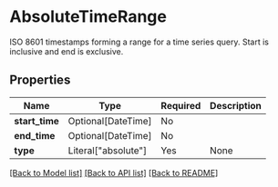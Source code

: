 # AbsoluteTimeRange

ISO 8601 timestamps forming a range for a time series query. Start is inclusive and end is exclusive.

## Properties
| Name | Type | Required | Description |
| ------------ | ------------- | ------------- | ------------- |
**start_time** | Optional[DateTime] | No |  |
**end_time** | Optional[DateTime] | No |  |
**type** | Literal["absolute"] | Yes | None |


[[Back to Model list]](../../README.md#documentation-for-models) [[Back to API list]](../../README.md#documentation-for-api-endpoints) [[Back to README]](../../README.md)
